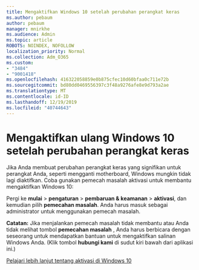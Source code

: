 ```yaml
---
title: Mengaktifkan Windows 10 setelah perubahan perangkat keras
ms.author: pebaum
author: pebaum
manager: mnirkhe
ms.audience: Admin
ms.topic: article
ROBOTS: NOINDEX, NOFOLLOW
localization_priority: Normal
ms.collection: Adm_O365
ms.custom:
- "3484"
- "9001418"
ms.openlocfilehash: 416322058859e0b875cfec10d60bfaa0c711e72b
ms.sourcegitcommit: bd80dd0469556397c3f48a9276afe8e9d793a2ae
ms.translationtype: MT
ms.contentlocale: id-ID
ms.lasthandoff: 12/19/2019
ms.locfileid: "40744643"
---
```

# <a name="reactivating-windows-10-after-a-hardware-change"></a>Mengaktifkan ulang Windows 10 setelah perubahan perangkat keras

Jika Anda membuat perubahan perangkat keras yang signifikan untuk perangkat Anda, seperti mengganti motherboard, Windows mungkin tidak lagi diaktifkan. Coba gunakan pemecah masalah aktivasi untuk membantu mengaktifkan Windows 10:

Pergi ke **mulai** > **pengaturan** > **pembaruan & keamanan** > **aktivasi**, dan kemudian pilih **pemecahan masalah**. Anda harus masuk sebagai administrator untuk menggunakan pemecah masalah.

**Catatan:** Jika menjalankan pemecah masalah tidak membantu atau Anda tidak melihat tombol **pemecahan masalah** , Anda harus berbicara dengan seseorang untuk mendapatkan bantuan untuk mengaktifkan salinan Windows Anda. (Klik tombol **hubungi kami** di sudut kiri bawah dari aplikasi ini.)

[Pelajari lebih lanjut tentang aktivasi di Windows 10](https://support.microsoft.com/help/12440/windows-10-activate)
